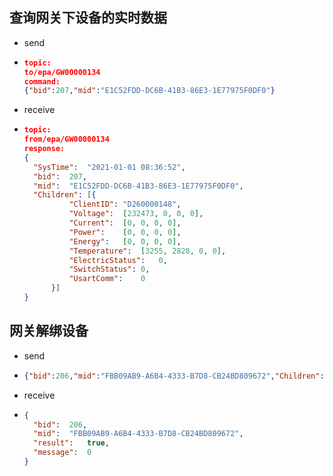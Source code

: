 ## 查询网关下设备的实时数据

* send

* ```json
  topic:
  to/epa/GW00000134
  command:
  {"bid":207,"mid":"E1C52FDD-DC6B-41B3-86E3-1E77975F0DF0"}
  ```

* receive

* ```json
  topic:
  from/epa/GW00000134
  response:
  {
  	"SysTime":	"2021-01-01 08:36:52",
  	"bid":	207,
  	"mid":	"E1C52FDD-DC6B-41B3-86E3-1E77975F0DF0",
  	"Children":	[{
  			"ClientID":	"D260000148",
  			"Voltage":	[232473, 0, 0, 0],
  			"Current":	[0, 0, 0, 0],
  			"Power":	[0, 0, 0, 0],
  			"Energy":	[0, 0, 0, 0],
  			"Temperature":	[3255, 2828, 0, 0],
  			"ElectricStatus":	0,
  			"SwitchStatus":	0,
  			"UsartComm":	0
  		}]
  }
  ```

## 网关解绑设备

* send

* ```json
  {"bid":206,"mid":"FBB09AB9-A6B4-4333-B7D8-CB24BD809672","Children":[{"ClientID":"D260000148"}]}
  ```

* receive

* ```json
  {
  	"bid":	206,
  	"mid":	"FBB09AB9-A6B4-4333-B7D8-CB24BD809672",
  	"result":	true,
  	"message":	0
  }
  ```
